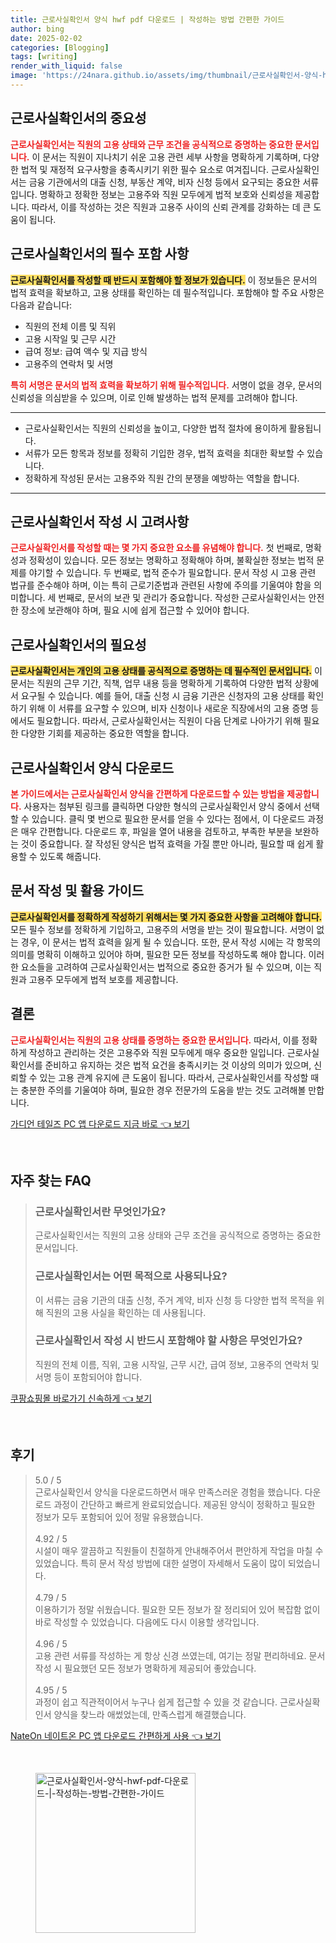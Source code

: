 ```yaml
---
title: 근로사실확인서 양식 hwf pdf 다운로드 | 작성하는 방법 간편한 가이드
author: bing
date: 2025-02-02
categories: [Blogging]
tags: [writing]
render_with_liquid: false
image: 'https://24nara.github.io/assets/img/thumbnail/근로사실확인서-양식-hwf-pdf-다운로드-|-작성하는-방법-간편한-가이드.webp'
---
```



<h2 id='근로사실확인서의 중요성'>근로사실확인서의 중요성</h2>

<p><b><span style="color: #ee2323;">근로사실확인서는 직원의 고용 상태와 근무 조건을 공식적으로 증명하는 중요한 문서입니다.</span></b> 이 문서는 직원이 지나치기 쉬운 고용 관련 세부 사항을 명확하게 기록하며, 다양한 법적 및 재정적 요구사항을 충족시키기 위한 필수 요소로 여겨집니다. 근로사실확인서는 금융 기관에서의 대출 신청, 부동산 계약, 비자 신청 등에서 요구되는 중요한 서류입니다. 명확하고 정확한 정보는 고용주와 직원 모두에게 법적 보호와 신뢰성을 제공합니다. 따라서, 이를 작성하는 것은 직원과 고용주 사이의 신뢰 관계를 강화하는 데 큰 도움이 됩니다.</p>

<h2 id='근로사실확인서의 필수 포함 사항'>근로사실확인서의 필수 포함 사항</h2>

<p><b><span style="background-color: #ffe066;">근로사실확인서를 작성할 때 반드시 포함해야 할 정보가 있습니다.</span></b> 이 정보들은 문서의 법적 효력을 확보하고, 고용 상태를 확인하는 데 필수적입니다. 포함해야 할 주요 사항은 다음과 같습니다:</p>

<ul>
    <li>직원의 전체 이름 및 직위</li>
    <li>고용 시작일 및 근무 시간</li>
    <li>급여 정보: 급여 액수 및 지급 방식</li>
    <li>고용주의 연락처 및 서명</li>
</ul>

<p><b><span style="color: #ee2323;">특히 서명은 문서의 법적 효력을 확보하기 위해 필수적입니다.</span></b> 서명이 없을 경우, 문서의 신뢰성을 의심받을 수 있으며, 이로 인해 발생하는 법적 문제를 고려해야 합니다.</p>

<hr />

<ul>
    <li>근로사실확인서는 직원의 신뢰성을 높이고, 다양한 법적 절차에 용이하게 활용됩니다.</li>
    <li>서류가 모든 항목과 정보를 정확히 기입한 경우, 법적 효력을 최대한 확보할 수 있습니다.</li>
    <li>정확하게 작성된 문서는 고용주와 직원 간의 분쟁을 예방하는 역할을 합니다.</li>
</ul>

<hr />

<h2 id='근로사실확인서 작성 시 고려사항'>근로사실확인서 작성 시 고려사항</h2>

<p><b><span style="color: #ee2323;">근로사실확인서를 작성할 때는 몇 가지 중요한 요소를 유념해야 합니다.</span></b> 첫 번째로, 명확성과 정확성이 있습니다. 모든 정보는 명확하고 정확해야 하며, 불확실한 정보는 법적 문제를 야기할 수 있습니다. 두 번째로, 법적 준수가 필요합니다. 문서 작성 시 고용 관련 법규를 준수해야 하며, 이는 특히 근로기준법과 관련된 사항에 주의를 기울여야 함을 의미합니다. 세 번째로, 문서의 보관 및 관리가 중요합니다. 작성한 근로사실확인서는 안전한 장소에 보관해야 하며, 필요 시에 쉽게 접근할 수 있어야 합니다.</p>

<h2 id='근로사실확인서의 필요성'>근로사실확인서의 필요성</h2>

<p><b><span style="background-color: #ffe066;">근로사실확인서는 개인의 고용 상태를 공식적으로 증명하는 데 필수적인 문서입니다.</span></b> 이 문서는 직원의 근무 기간, 직책, 업무 내용 등을 명확하게 기록하여 다양한 법적 상황에서 요구될 수 있습니다. 예를 들어, 대출 신청 시 금융 기관은 신청자의 고용 상태를 확인하기 위해 이 서류를 요구할 수 있으며, 비자 신청이나 새로운 직장에서의 고용 증명 등에서도 필요합니다. 따라서, 근로사실확인서는 직원이 다음 단계로 나아가기 위해 필요한 다양한 기회를 제공하는 중요한 역할을 합니다.</p>

<h2 id='근로사실확인서 양식 다운로드'>근로사실확인서 양식 다운로드</h2>

<p><b><span style="color: #ee2323;">본 가이드에서는 근로사실확인서 양식을 간편하게 다운로드할 수 있는 방법을 제공합니다.</span></b> 사용자는 첨부된 링크를 클릭하면 다양한 형식의 근로사실확인서 양식 중에서 선택할 수 있습니다. 클릭 몇 번으로 필요한 문서를 얻을 수 있다는 점에서, 이 다운로드 과정은 매우 간편합니다. 다운로드 후, 파일을 열어 내용을 검토하고, 부족한 부분을 보완하는 것이 중요합니다. 잘 작성된 양식은 법적 효력을 가질 뿐만 아니라, 필요할 때 쉽게 활용할 수 있도록 해줍니다.</p>

<h2 id='문서 작성 및 활용 가이드'>문서 작성 및 활용 가이드</h2>

<p><b><span style="background-color: #ffe066;">근로사실확인서를 정확하게 작성하기 위해서는 몇 가지 중요한 사항을 고려해야 합니다.</span></b> 모든 필수 정보를 정확하게 기입하고, 고용주의 서명을 받는 것이 필요합니다. 서명이 없는 경우, 이 문서는 법적 효력을 잃게 될 수 있습니다. 또한, 문서 작성 시에는 각 항목의 의미를 명확히 이해하고 있어야 하며, 필요한 모든 정보를 작성하도록 해야 합니다. 이러한 요소들을 고려하여 근로사실확인서는 법적으로 중요한 증거가 될 수 있으며, 이는 직원과 고용주 모두에게 법적 보호를 제공합니다.</p>

<h2 id='결론'>결론</h2>

<p><b><span style="color: #ee2323;">근로사실확인서는 직원의 고용 상태를 증명하는 중요한 문서입니다.</span></b> 따라서, 이를 정확하게 작성하고 관리하는 것은 고용주와 직원 모두에게 매우 중요한 일입니다. 근로사실확인서를 준비하고 유지하는 것은 법적 요건을 충족시키는 것 이상의 의미가 있으며, 신뢰할 수 있는 고용 관계 유지에 큰 도움이 됩니다. 따라서, 근로사실확인서를 작성할 때는 충분한 주의를 기울여야 하며, 필요한 경우 전문가의 도움을 받는 것도 고려해볼 만합니다.</p>


<p><a class="click-button" title="가디언 테일즈 PC 앱 다운로드 지금 바로" href="https://24nara.github.io/posts/%EA%B0%80%EB%94%94%EC%96%B8-%ED%85%8C%EC%9D%BC%EC%A6%88-PC-%EC%95%B1-%EB%8B%A4%EC%9A%B4%EB%A1%9C%EB%93%9C-%EC%A7%80%EA%B8%88-%EB%B0%94%EB%A1%9C/" rel="dofollow">가디언 테일즈 PC 앱 다운로드 지금 바로 👈 보기</a></p><br>
<h2 id='자주_찾는_FAQ'>자주 찾는 FAQ</h2>
<div itemscope="" itemtype="https://schema.org/FAQPage"> 
<blockquote> 
<div itemscope="" itemprop="mainEntity" itemtype="https://schema.org/Question"> 
<h3 itemprop="name">근로사실확인서란 무엇인가요?</h3> 
<div itemscope="" itemprop="acceptedAnswer" itemtype="https://schema.org/Answer"> 
<span itemprop="text"> 
<p>근로사실확인서는 직원의 고용 상태와 근무 조건을 공식적으로 증명하는 중요한 문서입니다.</p> 
</span> 
</div> 
</div> 

<div itemscope="" itemprop="mainEntity" itemtype="https://schema.org/Question"> 
<h3 itemprop="name">근로사실확인서는 어떤 목적으로 사용되나요?</h3> 
<div itemscope="" itemprop="acceptedAnswer" itemtype="https://schema.org/Answer"> 
<span itemprop="text"> 
<p>이 서류는 금융 기관의 대출 신청, 주거 계약, 비자 신청 등 다양한 법적 목적을 위해 직원의 고용 사실을 확인하는 데 사용됩니다.</p> 
</span> 
</div> 
</div> 

<div itemscope="" itemprop="mainEntity" itemtype="https://schema.org/Question"> 
<h3 itemprop="name">근로사실확인서 작성 시 반드시 포함해야 할 사항은 무엇인가요?</h3> 
<div itemscope="" itemprop="acceptedAnswer" itemtype="https://schema.org/Answer"> 
<span itemprop="text"> 
<p>직원의 전체 이름, 직위, 고용 시작일, 근무 시간, 급여 정보, 고용주의 연락처 및 서명 등이 포함되어야 합니다.</p> 
</span> 
</div> 
</div> 

</blockquote> 
</div>
<p><a class="click-button" title="쿠팡쇼핑몰 바로가기 신속하게" href="https://24nara.github.io/posts/%EC%BF%A0%ED%8C%A1%EC%87%BC%ED%95%91%EB%AA%B0-%EB%B0%94%EB%A1%9C%EA%B0%80%EA%B8%B0-%EC%8B%A0%EC%86%8D%ED%95%98%EA%B2%8C/" rel="dofollow">쿠팡쇼핑몰 바로가기 신속하게 👈 보기</a></p><br>
<h2 id='후기'>후기</h2>
<div itemscope itemtype="https://schema.org/Product">
  <blockquote>
  <div itemprop="review" itemscope itemtype="https://schema.org/Review">
      <div itemprop="reviewRating" itemscope itemtype="https://schema.org/Rating"> <span itemprop="ratingValue">5.0</span> / <span itemprop="bestRating">5</span> </div>
      <span itemprop="reviewBody">근로사실확인서 양식을 다운로드하면서 매우 만족스러운 경험을 했습니다. 다운로드 과정이 간단하고 빠르게 완료되었습니다. 제공된 양식이 정확하고 필요한 정보가 모두 포함되어 있어 정말 유용했습니다.</span>
  </div>
  <br>
  <div itemprop="review" itemscope itemtype="https://schema.org/Review">
      <div itemprop="reviewRating" itemscope itemtype="https://schema.org/Rating"> <span itemprop="ratingValue">4.92</span> / <span itemprop="bestRating">5</span> </div>
      <span itemprop="reviewBody">시설이 매우 깔끔하고 직원들이 친절하게 안내해주어서 편안하게 작업을 마칠 수 있었습니다. 특히 문서 작성 방법에 대한 설명이 자세해서 도움이 많이 되었습니다.</span>
  </div>
  <br>
  <div itemprop="review" itemscope itemtype="https://schema.org/Review">
      <div itemprop="reviewRating" itemscope itemtype="https://schema.org/Rating"> <span itemprop="ratingValue">4.79</span> / <span itemprop="bestRating">5</span> </div>
      <span itemprop="reviewBody">이용하기가 정말 쉬웠습니다. 필요한 모든 정보가 잘 정리되어 있어 복잡함 없이 바로 작성할 수 있었습니다. 다음에도 다시 이용할 생각입니다.</span>
  </div>
  <br>
  <div itemprop="review" itemscope itemtype="https://schema.org/Review">
      <div itemprop="reviewRating" itemscope itemtype="https://schema.org/Rating"> <span itemprop="ratingValue">4.96</span> / <span itemprop="bestRating">5</span> </div>
      <span itemprop="reviewBody">고용 관련 서류를 작성하는 게 항상 신경 쓰였는데, 여기는 정말 편리하네요. 문서 작성 시 필요했던 모든 정보가 명확하게 제공되어 좋았습니다.</span>
  </div>
  <br>
  <div itemprop="review" itemscope itemtype="https://schema.org/Review">
      <div itemprop="reviewRating" itemscope itemtype="https://schema.org/Rating"> <span itemprop="ratingValue">4.95</span> / <span itemprop="bestRating">5</span> </div>
      <span itemprop="reviewBody">과정이 쉽고 직관적이어서 누구나 쉽게 접근할 수 있을 것 같습니다. 근로사실확인서 양식을 찾느라 애썼었는데, 만족스럽게 해결했습니다.</span>
  </div>
  </blockquote>
</div>
<p><a class="click-button" title="NateOn 네이트온 PC 앱 다운로드 간편하게 사용" href="https://24nara.github.io/posts/NateOn-%EB%84%A4%EC%9D%B4%ED%8A%B8%EC%98%A8-PC-%EC%95%B1-%EB%8B%A4%EC%9A%B4%EB%A1%9C%EB%93%9C-%EA%B0%84%ED%8E%B8%ED%95%98%EA%B2%8C-%EC%82%AC%EC%9A%A9/" rel="dofollow">NateOn 네이트온 PC 앱 다운로드 간편하게 사용 👈 보기</a></p><br>
<figure class="image"><img src="https://24nara.github.io/assets/img/thumbnail/근로사실확인서-양식-hwf-pdf-다운로드-|-작성하는-방법-간편한-가이드.webp" alt="근로사실확인서-양식-hwf-pdf-다운로드-|-작성하는-방법-간편한-가이드" width="256" height="256"></figure>